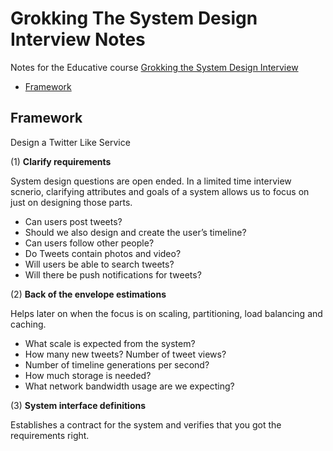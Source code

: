 # Grokking The System Design Interview Notes

Notes for the Educative course [Grokking the System Design Interview](https://www.educative.io/track/scalability-system-design-for-developers)

- <a href="#Framework">Framework</a>

<a name="Framework"></a>
<h2>Framework</h2>

Design a Twitter Like Service

(1) **Clarify requirements**

System design questions are open ended. In a limited time interview scnerio, clarifying attributes and goals of a system allows us to focus on just on designing those parts. 

- Can users post tweets?
- Should we also design and create the user’s timeline?
- Can users follow other people?
- Do Tweets contain photos and video?
- Will users be able to search tweets?
- Will there be push notifications for tweets?

(2) **Back of the envelope estimations**

Helps later on when the focus is on scaling, partitioning, load balancing and caching.

- What scale is expected from the system? 
- How many new tweets? Number of tweet views? 
- Number of timeline generations per second?
- How much storage is needed?
- What network bandwidth usage are we expecting?

(3) **System interface definitions**

Establishes a contract for the system and verifies that you got the requirements right.

